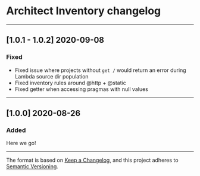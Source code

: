 # Architect Inventory changelog

---

## [1.0.1 - 1.0.2] 2020-09-08

### Fixed

- Fixed issue where projects without `get /` would return an error during Lambda source dir population
- Fixed inventory rules around @http + @static
- Fixed getter when accessing pragmas with null values

---

## [1.0.0] 2020-08-26

### Added

Here we go!

---

The format is based on [Keep a Changelog](https://keepachangelog.com/en/1.0.0/), and this project adheres to [Semantic Versioning](https://semver.org/spec/v2.0.0.html).
